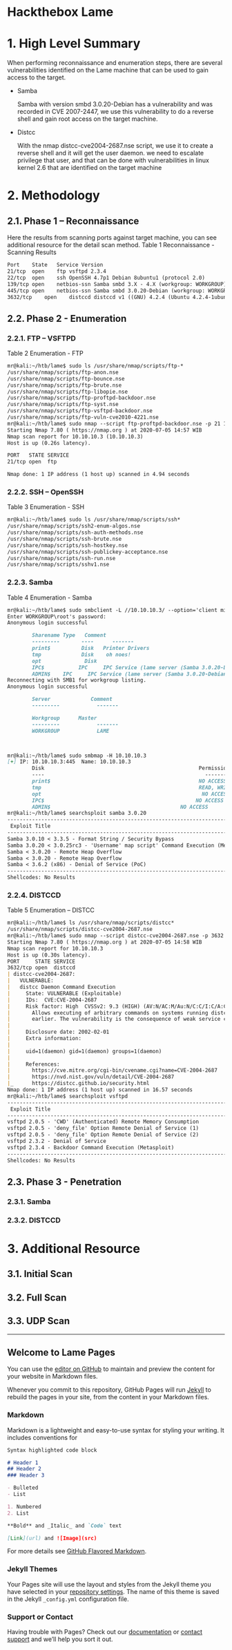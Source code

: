 # Hackthebox Lame
# 1.	High Level Summary
When performing reconnaissance and enumeration steps, there are several vulnerabilities identified on the Lame machine that can be used to gain access to the target.
- Samba
  
  Samba with version smbd 3.0.20-Debian has a vulnerability and was recorded in CVE 2007-2447, we use this vulnerability to do a reverse shell and gain root access on the target machine.
- Distcc
  
  With the nmap distcc-cve2004-2687.nse script, we use it to create a reverse shell and it will get the user daemon. we need to escalate privilege that user, and that can be done with vulnerabilities in linux kernel 2.6 that are identified on the target machine
  
# 2.	Methodology 
## 2.1.	Phase 1 – Reconnaissance
Here the results from scanning ports against target machine, you can see additional resource for the detail scan method.
Table 1 Reconnaissance - Scanning Results
```markdown
Port	State	Service	Version
21/tcp	open	ftp	vsftpd 2.3.4
22/tcp	open	ssh	OpenSSH 4.7p1 Debian 8ubuntu1 (protocol 2.0)
139/tcp	open	netbios-ssn	Samba smbd 3.X - 4.X (workgroup: WORKGROUP)
445/tcp	open	netbios-ssn	Samba smbd 3.0.20-Debian (workgroup: WORKGROUP)
3632/tcp	open	distccd	distccd v1 ((GNU) 4.2.4 (Ubuntu 4.2.4-1ubuntu4))
```
## 2.2.	Phase 2 - Enumeration
### 2.2.1.	FTP – VSFTPD
Table 2 Enumeration - FTP
```markdown
mr@kali:~/htb/lame$ sudo ls /usr/share/nmap/scripts/ftp-*
/usr/share/nmap/scripts/ftp-anon.nse
/usr/share/nmap/scripts/ftp-bounce.nse
/usr/share/nmap/scripts/ftp-brute.nse
/usr/share/nmap/scripts/ftp-libopie.nse
/usr/share/nmap/scripts/ftp-proftpd-backdoor.nse
/usr/share/nmap/scripts/ftp-syst.nse
/usr/share/nmap/scripts/ftp-vsftpd-backdoor.nse
/usr/share/nmap/scripts/ftp-vuln-cve2010-4221.nse
mr@kali:~/htb/lame$ sudo nmap --script ftp-proftpd-backdoor.nse -p 21 10.10.10.3
Starting Nmap 7.80 ( https://nmap.org ) at 2020-07-05 14:57 WIB
Nmap scan report for 10.10.10.3 (10.10.10.3)
Host is up (0.26s latency).

PORT   STATE SERVICE
21/tcp open  ftp

Nmap done: 1 IP address (1 host up) scanned in 4.94 seconds
```
### 2.2.2.	SSH – OpenSSH
Table 3 Enumeration - SSH
```markdown
mr@kali:~/htb/lame$ sudo ls /usr/share/nmap/scripts/ssh*
/usr/share/nmap/scripts/ssh2-enum-algos.nse
/usr/share/nmap/scripts/ssh-auth-methods.nse
/usr/share/nmap/scripts/ssh-brute.nse
/usr/share/nmap/scripts/ssh-hostkey.nse
/usr/share/nmap/scripts/ssh-publickey-acceptance.nse
/usr/share/nmap/scripts/ssh-run.nse
/usr/share/nmap/scripts/sshv1.nse
```
### 2.2.3.	Samba
Table 4 Enumeration - Samba
```markdown
mr@kali:~/htb/lame$ sudo smbclient -L //10.10.10.3/ --option='client min protocol=NT1'
Enter WORKGROUP\root's password:
Anonymous login successful

        Sharename Type   Comment
        ---------       ----      -------
        print$          Disk   Printer Drivers
        tmp             Disk    oh noes!
        opt              Disk
        IPC$           IPC     IPC Service (lame server (Samba 3.0.20-Debian))
        ADMIN$    IPC     IPC Service (lame server (Samba 3.0.20-Debian))
Reconnecting with SMB1 for workgroup listing.
Anonymous login successful

        Server             Comment
        ---------            -------

        Workgroup      Master
        ---------            -------
        WORKGROUP            LAME



mr@kali:~/htb/lame$ sudo smbmap -H 10.10.10.3
[+] IP: 10.10.10.3:445  Name: 10.10.10.3
        Disk                                                  Permissions       Comment
        ----                                                    -----------            -------
        print$                                                NO ACCESS     Printer Drivers
        tmp                                                   READ, WRITE  oh noes!
        opt                                                    NO ACCESS      
        IPC$                                                 NO ACCESS      IPC Service (lame server (Samba 3.0.20-Debian))
        ADMIN$                                          NO ACCESS      IPC Service (lame server (Samba 3.0.20-Debian))
mr@kali:~/htb/lame$ searchsploit samba 3.0.20
-------------------------------------------------------------------------------------------------------------------------------------- ---------------------------------
 Exploit Title                                                                                                                        |  Path
-------------------------------------------------------------------------------------------------------------------------------------- ---------------------------------
Samba 3.0.10 < 3.3.5 - Format String / Security Bypass                                                                           | multiple/remote/10095.txt
Samba 3.0.20 < 3.0.25rc3 - 'Username' map script' Command Execution (Metasploit)                           | unix/remote/16320.rb
Samba < 3.0.20 - Remote Heap Overflow                                                                                                 | linux/remote/7701.txt
Samba < 3.0.20 - Remote Heap Overflow                                                                                                 | linux/remote/7701.txt
Samba < 3.6.2 (x86) - Denial of Service (PoC)                                                                                         | linux_x86/dos/36741.py
-------------------------------------------------------------------------------------------------------------------------------------- ----------------------------
Shellcodes: No Results
```
### 2.2.4.	DISTCCD
Table 5 Enumeration – DISTCC
```markdown
mr@kali:~/htb/lame$ ls /usr/share/nmap/scripts/distcc*
/usr/share/nmap/scripts/distcc-cve2004-2687.nse
mr@kali:~/htb/lame$ sudo nmap --script distcc-cve2004-2687.nse -p 3632 10.10.10.3
Starting Nmap 7.80 ( https://nmap.org ) at 2020-07-05 14:58 WIB
Nmap scan report for 10.10.10.3
Host is up (0.30s latency).
PORT     STATE SERVICE
3632/tcp open  distccd
| distcc-cve2004-2687:
|   VULNERABLE:
|   distcc Daemon Command Execution
|     State: VULNERABLE (Exploitable)
|     IDs:  CVE:CVE-2004-2687
|     Risk factor: High  CVSSv2: 9.3 (HIGH) (AV:N/AC:M/Au:N/C:C/I:C/A:C)
|       Allows executing of arbitrary commands on systems running distccd 3.1 and
|       earlier. The vulnerability is the consequence of weak service configuration.
|
|     Disclosure date: 2002-02-01
|     Extra information:
|
|     uid=1(daemon) gid=1(daemon) groups=1(daemon)
|
|     References:
|       https://cve.mitre.org/cgi-bin/cvename.cgi?name=CVE-2004-2687
|       https://nvd.nist.gov/vuln/detail/CVE-2004-2687
|_      https://distcc.github.io/security.html
Nmap done: 1 IP address (1 host up) scanned in 16.57 seconds
mr@kali:~/htb/lame$ searchsploit vsftpd
-------------------------------------------------------------------------------------------------------------------------------------- 
 Exploit Title                                                                                                                        |  Path
-------------------------------------------------------------------------------------------------------------------------------------- 
vsftpd 2.0.5 - 'CWD' (Authenticated) Remote Memory Consumption                               | linux/dos/5814.pl
vsftpd 2.0.5 - 'deny_file' Option Remote Denial of Service (1)                                          | windows/dos/31818.sh
vsftpd 2.0.5 - 'deny_file' Option Remote Denial of Service (2)                                          | windows/dos/31819.pl
vsftpd 2.3.2 - Denial of Service                                                                                           | linux/dos/16270.c
vsftpd 2.3.4 - Backdoor Command Execution (Metasploit)                                                | unix/remote/17491.rb
-------------------------------------------------------------------------------------------------------------------------------------- 
Shellcodes: No Results
```
## 2.3.	Phase 3 - Penetration
### 2.3.1.	Samba
### 2.3.2.	DISTCCD
# 3.	Additional Resource
## 3.1.	Initial Scan
## 3.2.	Full Scan
## 3.3.	UDP Scan
-------------------------------------------------------------------------
## Welcome to Lame Pages

You can use the [editor on GitHub](https://github.com/imamrahman15/OSCP_preparation/edit/master/README.md) to maintain and preview the content for your website in Markdown files.

Whenever you commit to this repository, GitHub Pages will run [Jekyll](https://jekyllrb.com/) to rebuild the pages in your site, from the content in your Markdown files.

### Markdown

Markdown is a lightweight and easy-to-use syntax for styling your writing. It includes conventions for

```markdown
Syntax highlighted code block

# Header 1
## Header 2
### Header 3

- Bulleted
- List

1. Numbered
2. List

**Bold** and _Italic_ and `Code` text

[Link](url) and ![Image](src)
```

For more details see [GitHub Flavored Markdown](https://guides.github.com/features/mastering-markdown/).

### Jekyll Themes

Your Pages site will use the layout and styles from the Jekyll theme you have selected in your [repository settings](https://github.com/imamrahman15/OSCP_preparation/settings). The name of this theme is saved in the Jekyll `_config.yml` configuration file.

### Support or Contact

Having trouble with Pages? Check out our [documentation](https://help.github.com/categories/github-pages-basics/) or [contact support](https://github.com/contact) and we’ll help you sort it out.
